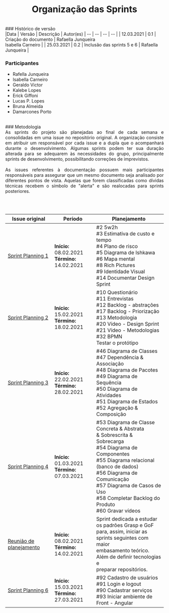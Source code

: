 # <center>Organização das Sprints
<br>
### Histórico de versão<br>
|Data | Versão | Descrição | Autor(es)
| -- | -- | -- | -- |
| 12.03.2021 | 0.1 | Criação do documento | Rafaella Junqueira<br>Isabella Carneiro |
| 25.03.2021 | 0.2 | Inclusão das sprints 5 e 6 | Rafaella Junqueira |

### Participantes
* Rafella Junqueira
* Isabella Carneiro
* Geraldo Victor
* Kalebe Lopes
* Erick Giffoni
* Lucas P. Lopes
* Bruna Almeida
* Damarcones Porto
<br>
### Metodologia
<div align="justify">
As sprints do projeto são planejadas ao final de cada semana e consolidadas em uma issue no repositório original. A organização consiste em atribuir um responsável por cada issue e a dupla que o acompanhará durante o desenvolvimento. Algumas sprints podem ter sua duração alterada para se adequarem às necessidades do grupo, principalmente sprints de desenvolvimento, possibilitando correções de imprevistos.
<br><br>
As issues referentes à documentação possuem mais participantes responsáveis para assegurar que um mesmo documento seja analisado por diferentes pontos de vista. Aquelas que forem classificadas como dívidas técnicas recebem o símbolo de "alerta" e são realocadas para sprints posteriores.

<br><br>
</div>

Issue original | Período | Planejamento |
|-- | -- | -- |
[Sprint Planning 1](https://github.com/UnBArqDsw2020-2/2020.2_G1_CabeleleiraLeila/issues/7) | **Início:** 08.02.2021<br>**Término:** 14.02.2021 | #2 5w2h<br>#3 Estimativa de custo e tempo<br>#4 Plano de risco<br>#5 Diagrama de Ishkawa<br>#6 Mapa mental<br>#8 Rich Pictures<br>#9 Identidade Visual<br>#14 Documentar Design Sprint 
[Sprint Planning 2](https://github.com/UnBArqDsw2020-2/2020.2_G1_CabeleleiraLeila/issues/19) | **Início:** 15.02.2021<br>**Término:** 18.02.2021| #10 Questionário<br>#11 Entrevistas<br>#12 Backlog - abstrações<br>#17 Backlog - Priorização<br>#13 Metodologia<br>#20 Vídeo - Design Sprint<br>#21 Vídeo - Metodologias<br>#32 BPMN<br>Testar o protótipo |
[Sprint Planning 3](https://github.com/UnBArqDsw2020-2/2020.2_G1_CabeleleiraLeila/issues/44) | **Início:** 22.02.2021<br>**Término:** 28.02.2021 |#46 Diagrama de Classes<br>#47 Dependência & Associação<br>#48 Diagrama de Pacotes<br>#49 Diagrama de Sequência<br>#50 Diagrama de Atividades<br>#51 Diagrama de Estados<br>#52 Agregação & Composição |
[Sprint Planning 4](https://github.com/UnBArqDsw2020-2/2020.2_G1_CabeleleiraLeila/issues/45) | **Início:** 01.03.2021<br>**Término:** 07.03.2021 | #53 Diagrama de Classe Concreta & Abstrata<br> & Sobrescrita & Sobrecarga<br>#54 Diagrama de Componentes<br>#55 Diagrama relacional (banco de dados)<br>#56 Diagrama de Comunicação<br>#57 Diagrama de Casos de Uso<br>#58 Completar Backlog do Produto<br>#60 Gravar vídeos |
[Reunião de planejamento](https://github.com/UnBArqDsw2020-2/2020.2_G1_CabeleleiraLeila_Docs/issues/85) | **Início:** 08.02.2021<br>**Término:** 14.02.2021 | Sprint dedicada a estudar os padrões Grasp e GoF<br> para, assim, iniciar as sprints seguintes com maior<br> embasamento teórico. Além de definir tecnologias e<br> preparar repositórios. |
[Sprint Planning 6](https://github.com/UnBArqDsw2020-2/2020.2_G1_CabeleleiraLeila_Docs/issues/87)| **Início:** 15.03.2021<br>**Término:** 27.03.2021 | #92 Cadastro de usuários<br>#91 Login e logout<br>#90 Cadastrar serviços<br>#93 Iniciar ambiente de Front - Angular |